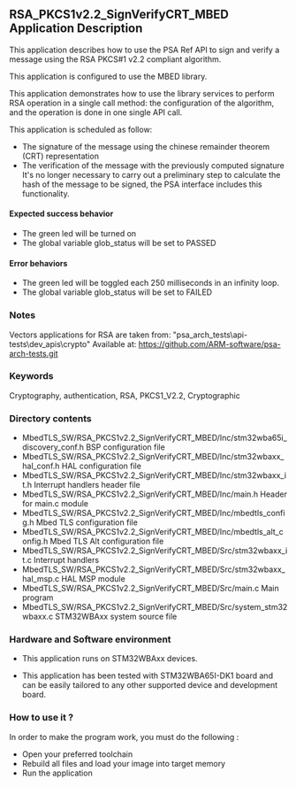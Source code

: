 ## <b>RSA_PKCS1v2.2_SignVerifyCRT_MBED Application Description</b>

This application describes how to use the PSA Ref API to sign and verify
a message using the RSA PKCS#1 v2.2 compliant algorithm.

This application is configured to use the MBED library.

This application demonstrates how to use the library services to perform RSA operation
in a single call method: the configuration of the algorithm, and the operation
is done in one single API call.

This application is scheduled as follow:

  - The signature of the message using the chinese remainder theorem (CRT) representation
  - The verification of the message with the previously computed signature
    It's no longer necessary to carry out a preliminary step to calculate the hash of the
    message to be signed, the PSA interface includes this functionality.

####  <b>Expected success behavior</b>

- The green led will be turned on
- The global variable glob_status will be set to PASSED

#### <b>Error behaviors</b>

- The green led will be toggled each 250 milliseconds in an infinity loop.
- The global variable glob_status will be set to FAILED

### <b>Notes</b>
Vectors applications for RSA are taken from:
"psa_arch_tests\\api-tests\\dev_apis\\crypto"
Available at:
 https://github.com/ARM-software/psa-arch-tests.git

### <b>Keywords</b>

Cryptography, authentication, RSA, PKCS1_V2.2, Cryptographic

### <b>Directory contents</b>

  - MbedTLS_SW/RSA_PKCS1v2.2_SignVerifyCRT_MBED/Inc/stm32wba65i_discovery_conf.h     BSP configuration file
  - MbedTLS_SW/RSA_PKCS1v2.2_SignVerifyCRT_MBED/Inc/stm32wbaxx_hal_conf.h    HAL configuration file
  - MbedTLS_SW/RSA_PKCS1v2.2_SignVerifyCRT_MBED/Inc/stm32wbaxx_it.h          Interrupt handlers header file
  - MbedTLS_SW/RSA_PKCS1v2.2_SignVerifyCRT_MBED/Inc/main.h                        Header for main.c module
  - MbedTLS_SW/RSA_PKCS1v2.2_SignVerifyCRT_MBED/Inc/mbedtls_config.h              Mbed TLS configuration file
  - MbedTLS_SW/RSA_PKCS1v2.2_SignVerifyCRT_MBED/Inc/mbedtls_alt_config.h          Mbed TLS Alt configuration file
  - MbedTLS_SW/RSA_PKCS1v2.2_SignVerifyCRT_MBED/Src/stm32wbaxx_it.c          Interrupt handlers
  - MbedTLS_SW/RSA_PKCS1v2.2_SignVerifyCRT_MBED/Src/stm32wbaxx_hal_msp.c     HAL MSP module
  - MbedTLS_SW/RSA_PKCS1v2.2_SignVerifyCRT_MBED/Src/main.c                        Main program
  - MbedTLS_SW/RSA_PKCS1v2.2_SignVerifyCRT_MBED/Src/system_stm32wbaxx.c      STM32WBAxx system source file

### <b>Hardware and Software environment</b>

  - This application runs on STM32WBAxx devices.

  - This application has been tested with STM32WBA65I-DK1 board and can be
    easily tailored to any other supported device and development board.

###  <b>How to use it ?</b>

In order to make the program work, you must do the following :

 - Open your preferred toolchain
 - Rebuild all files and load your image into target memory
 - Run the application

